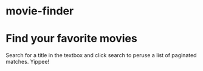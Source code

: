 # movie-finder
Find your favorite movies
=======

Search for a title in the textbox and click search to peruse a list of paginated matches. Yippee!
